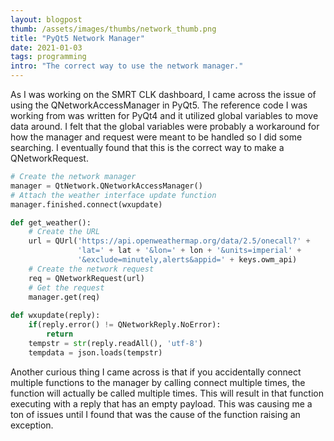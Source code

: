 ```yaml
---
layout: blogpost
thumb: /assets/images/thumbs/network_thumb.png
title: "PyQt5 Network Manager"
date: 2021-01-03
tags: programming
intro: "The correct way to use the network manager."
---
```


As I was working on the SMRT CLK dashboard, I came across the issue of using the QNetworkAccessManager in PyQt5. The reference code I was working from was written for PyQt4 and it utilized global variables to move data around. I felt that the global variables were probably a workaround for how the manager and request were meant to be handled so I did some searching. I eventually found that this is the correct way to make a QNetworkRequest.
```python
# Create the network manager
manager = QtNetwork.QNetworkAccessManager()
# Attach the weather interface update function
manager.finished.connect(wxupdate)

def get_weather():
    # Create the URL
    url = QUrl('https://api.openweathermap.org/data/2.5/onecall?' +
               'lat=' + lat + '&lon=' + lon + '&units=imperial' +
               '&exclude=minutely,alerts&appid=' + keys.owm_api)
    # Create the network request
    req = QNetworkRequest(url)
    # Get the request
    manager.get(req)
    
def wxupdate(reply):
    if(reply.error() != QNetworkReply.NoError):
        return
    tempstr = str(reply.readAll(), 'utf-8')
    tempdata = json.loads(tempstr)
```
Another curious thing I came across is that if you accidentally connect multiple functions to the manager by calling connect multiple times, the function will actually be called multiple times. This will result in that function executing with a reply that has an empty payload. This was causing me a ton of issues until I found that was the cause of the function raising an exception.

